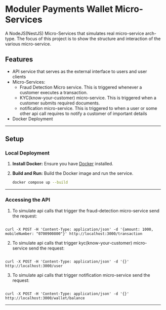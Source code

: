 # Moduler Payments Wallet Micro-Services

A NodeJS(NestJS) Micro-Services that simulates real micro-service arch-type. The focus of this project is to show the structure and interaction of the various
micro-service.

## Features

* API service that serves as the external interface to users and user clients
* Micro-Services:
  - Fraud Detection Micro service. This is triggered whenever a customer executes a transaction.
  - KYC(know-your-customer) micro-service. This is triggered when a customer submits required documents.
  - notification micro-service. This is triggered to when a user or some other api call requires to notify a customer of important details
* Docker Deployment

----

## Setup

### Local Deployment

1. **Install Docker:** Ensure you have [Docker](https://docs.docker.com/) installed.

2. **Build and Run:**
    Build the Docker image and run the service.

    ```bash
    docker compose up --build
    ```

-----
### Accessing the API

1. To simulate api calls that trigger the fraud-detection micro-service send the request:
```api

curl -X POST -H 'Content-Type: application/json' -d '{amount: 1000, mobileNumber: "0700900800"}' http://localhost:3000/transaction
```

2. To simulate api calls that trigger kyc(know-your-customer) micro-service send the request:
```api

curl -X POST -H 'Content-Type: application/json' -d '{}' http://localhost:3000/user
```

3. To simulate api calls that trigger notification micro-service send the request:
```api

curl -X POST -H 'Content-Type: application/json' -d '{}' http://localhost:3000/wallet/balance
```


-----


